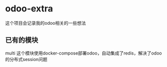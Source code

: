 # odoo-extra
这个项目会记录我的odoo相关的一些想法

## 已有的模块
multi
这个模块使用docker-compose部署odoo，自动集成了redis，解决了odoo的分布式session问题
